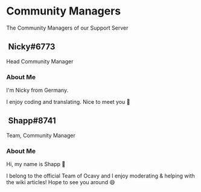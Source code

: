# Community Managers

The Community Managers of our Support Server

## <img src="https://cdn.discordapp.com/avatars/729343563401265193/009ddbb31824dca131de2d433b1d2ddb.png" alt="" data-size="line"> Nicky#6773

Head Community Manager

### About Me

I'm Nicky from Germany.

I enjoy coding and translating. Nice to meet you 👋

## <img src="https://cdn.discordapp.com/embed/avatars/1.png" alt="" data-size="line"> Shapp#8741

Team, Community Manager

### About Me

Hi, my name is Shapp 👋

I belong to the official Team of Ocavy and I enjoy moderating & helping with the wiki articles! Hope to see you around 😄
